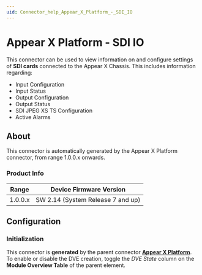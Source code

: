 ```yaml
---
uid: Connector_help_Appear_X_Platform_-_SDI_IO
---
```


# Appear X Platform - SDI IO

This connector can be used to view information on and configure settings of **SDI cards** connected to the Appear X Chassis. This includes information regarding:
- Input Configuration
- Input Status
- Output Configuration
- Output Status
- SDI JPEG XS TS Configuration
- Active Alarms

## About

This connector is automatically generated by the Appear X Platform connector, from range 1.0.0.x onwards.

### Product Info

| Range              | Device Firmware Version           |
|--------------------|-----------------------------------|
| 1.0.0.x            | SW 2.14 (System Release 7 and up) |

## Configuration

### Initialization

This connector is **generated** by the parent connector **[Appear X Platform](xref:Connector_help_Appear_X_Platform)**.  
To enable or disable the DVE creation, toggle the *DVE State* column on the **Module Overview Table** of the parent element.
